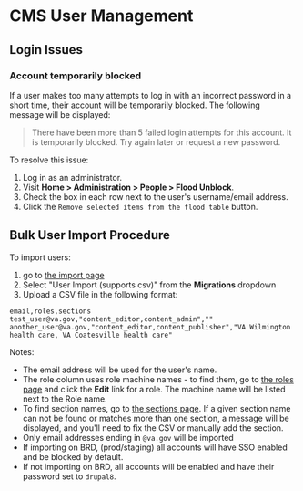 # CMS User Management

## Login Issues

### Account temporarily blocked

If a user makes too many attempts to log in with an incorrect password in a short time, their account will be temporarily blocked. The following message will be displayed:

> There have been more than 5 failed login attempts for this account. It is temporarily blocked. Try again later or request a new password.

To resolve this issue:
1. Log in as an administrator.
1. Visit **Home > Administration > People > Flood Unblock**.
1. Check the box in each row next to the user's username/email address.
1. Click the `Remove selected items from the flood table` button.

## Bulk User Import Procedure

To import users:

1. go to [the import page](https://prod.cms.va.gov/migrate_source_ui)
1. Select "User Import (supports csv)" from the **Migrations** dropdown
1. Upload a CSV file in the following format:
```
email,roles,sections
test_user@va.gov,"content_editor,content_admin",""
another_user@va.gov,"content_editor,content_publisher","VA Wilmington health care, VA Coatesville health care"
```

Notes:
- The email address will be used for the user's name.
- The role column uses role machine names - to find them, go to [the roles page](https://prod.cms.va.gov/admin/people/roles) and click the **Edit** link for a role. The machine name will be listed next to the Role name.
- To find section names, go to [the sections page](https://prod.cms.va.gov/admin/structure/taxonomy/manage/administration/overview). If a given section name can not be found or matches more than one section, a message will be displayed, and you'll need to fix the CSV or manually add the section.
- Only email addresses ending in `@va.gov` will be imported
- If importing on BRD, (prod/staging) all accounts will have SSO enabled and be blocked by default.
- If not importing on BRD, all accounts will be enabled and have their password set to `drupal8`.
